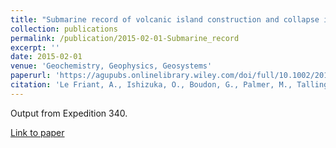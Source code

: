 ```yaml
---
title: "Submarine record of volcanic island construction and collapse in the Lesser Antilles: First scientific drilling of submarine volcanic island landslides by IODP Expedition 340"
collection: publications
permalink: /publication/2015-02-01-Submarine_record
excerpt: ''
date: 2015-02-01
venue: 'Geochemistry, Geophysics, Geosystems'
paperurl: 'https://agupubs.onlinelibrary.wiley.com/doi/full/10.1002/2014GC005652'
citation: 'Le Friant, A., Ishizuka, O., Boudon, G., Palmer, M., Talling, P., Villemant, B., Adachi, T., Aljahdali, M., Breitkreuz, C., Brunet, M., Caron, B., Coussens, M., Deplus, C., Endo, D., Feuillet, N., <b>Fraass, A.J.</b>, Fujinawa, A., Hart, M., Hatfield, R.G., Hornbach, M., J., Jutzeler, M., Kataoka, K. S., Komorowski, J-C, Lebas, E., Lafuerza, S., Maeno, F., Manga, M., Martinez-Colon, M., McCanta, M., McManus, J., Morgan, S., Saito, T., Slagle, S., Sparks, R.S.J., Stinton, A., Stroncik, N., Subramanyam, K. S.V.,  Tamura, Y., Trofimovs, J, Voight, B., Wall-Palmer, D., Wang, F., & Watt, S.F.L., 2015, Submarine record of volcanic island construction and collapse in the Lesser Antilles: First scientific drilling of submarine volcanic island landslides by IODP Expedition 340, <i>Geochem. Geophys. Geosyst.</i>, 16(2), doi: 10.1002/2014GC005652'
---
```

Output from Expedition 340.

[Link to paper](https://agupubs.onlinelibrary.wiley.com/doi/full/10.1002/2014GC005652)
